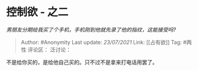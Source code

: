 # 控制欲 - 之二
*男朋友分期给我买了个手机，手机刚到他就先录了他的指纹，这能接受吗?*

> Author: #Anonymity
> Last update: *23/07/2021*
> Link: [[占有欲]]
> Tag: #两性
> 评论区：
> 泛讨论：

不是给你买的，是给他自己买的。只不过不是拿来打电话用罢了。
